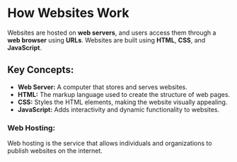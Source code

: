 # How Websites Work

Websites are hosted on **web servers**, and users access them through a **web browser** using **URLs**. Websites are built using **HTML**, **CSS**, and **JavaScript**.

## Key Concepts:
- **Web Server:** A computer that stores and serves websites.
- **HTML:** The markup language used to create the structure of web pages.
- **CSS:** Styles the HTML elements, making the website visually appealing.
- **JavaScript:** Adds interactivity and dynamic functionality to websites.

### Web Hosting:
Web hosting is the service that allows individuals and organizations to publish websites on the internet.
